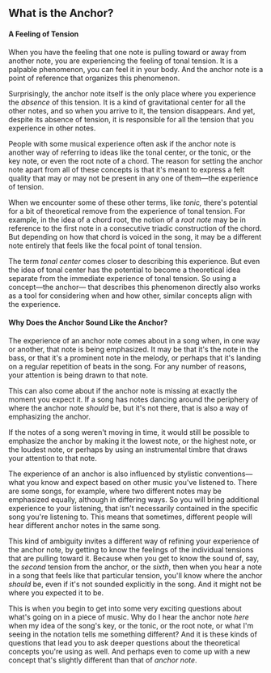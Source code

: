 ## What is the Anchor?



#### A Feeling of Tension

When you have the feeling that one note is pulling toward or away from another note, you are experiencing the feeling of tonal tension. It is a palpable phenomenon, you can feel it in your body. And the anchor note is a point of reference that organizes this phenomenon. 

Surprisingly, the anchor note itself is the only place where you experience the *absence* of this tension. It is a kind of gravitational center for all the other notes, and so when you arrive to it, the tension disappears. And yet, despite its absence of tension, it is responsible for all the tension that you experience in other notes.

People with some musical experience often ask if the anchor note is another way of referring to ideas like the tonal center, or the tonic, or the key note, or even the root note of a chord. The reason for setting the anchor note apart from all of these concepts is that it's meant to express a felt quality that may or may not be present in any one of them&mdash;the experience of tension.

When we encounter some of these other terms, like *tonic,* there's potential for a bit of theoretical remove from the experience of tonal tension. For example, in the idea of a chord root, the notion of a *root note* may be in reference to the first note in a consecutive triadic construction of the chord. But depending on how that chord is voiced in the song, it may be a different note entirely that feels like the focal point of tonal tension. 

The term *tonal center* comes closer to describing this experience. But even the idea of tonal center has the potential to become a theoretical idea separate from the immediate experience of tonal tension. So using a concept&mdash;the anchor&mdash; that describes this phenomenon directly also works as a tool for considering when and how other, similar concepts align with the experience.



####  Why Does the Anchor Sound Like the Anchor?

The experience of an anchor note comes about in a song when, in one way or another, that note is being emphasized. It may be that it's the note in the bass, or that it's a prominent note in the melody, or perhaps that it's landing on a regular repetition of beats in the song. For any number of reasons, your attention is being drawn to that note.

This can also come about if the anchor note is missing at exactly the moment you expect it. If a song has notes dancing around the periphery of where the anchor note *should* be, but it's not there, that is also a way of emphasizing the anchor.

If the notes of a song weren't moving in time, it would still be possible to emphasize the anchor by making it the lowest note, or the highest note, or the loudest note, or perhaps by using an instrumental timbre that draws your attention to that note.

The experience of an anchor is also influenced by stylistic conventions&mdash;what you know and expect based on other music you've listened to. There are some songs, for example, where two different notes may be emphasized equally, although in differing ways. So you will bring additional experience to your listening, that isn't necessarily contained in the specific song you're listening to. This means that sometimes, different people will hear different anchor notes in the same song.

This kind of ambiguity invites a different way of refining your experience of the anchor note, by getting to know the feelings of the individual tensions that are pulling toward it.  Because when you get to know the sound of, say, the *second* tension from the anchor, or the *sixth*, then when you hear a note in a song that feels like that particular tension, you'll know where the anchor *should* be, even if it's not sounded explicitly in the song. And it might not be where you expected it to be.

This is when you begin to get into some very exciting questions about what's going on in a piece of music. Why do I hear the anchor note *here* when my idea of the song's key, or the tonic, or the root note, or what I'm seeing in the notation tells me something different? And it is these kinds of questions that lead you to ask deeper questions about the theoretical concepts you're using as well. And perhaps even to come up with a new concept that's slightly different than that of *anchor note*.